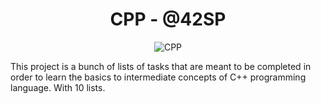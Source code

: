 <h1 align="center"><strong>CPP - @42SP</strong></h1>

<p align="center">
  <img src="https://github.com/ayogun/42-project-badges/raw/main/badges/cppm.png" alt="CPP">
</p>


This project is a bunch of lists of tasks that are meant to be completed in order to learn the basics to intermediate concepts of C++ programming language. With 10 lists.

